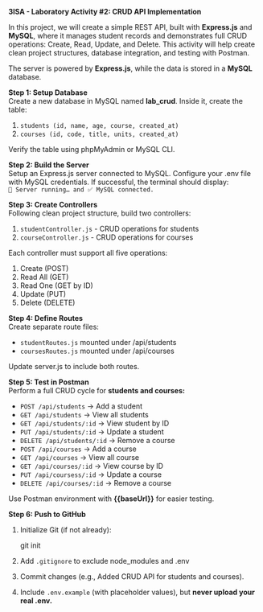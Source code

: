 **3ISA - Laboratory Activity #2: CRUD API Implementation**

In this project, we will create a simple REST API, built with **Express.js** and **MySQL**, where it manages student records and demonstrates full CRUD operations: Create, Read, Update, and Delete. This activity will help create clean project structures, database integration, and testing with Postman.

The server is powered by **Express.js**, while the data is stored in a **MySQL** database. 

**Step 1: Setup Database**  
Create a new database in MySQL named **lab_crud**. Inside it, create the table:
1. `students (id, name, age, course, created_at)`
2. `courses (id, code, title, units, created_at)`


Verify the table using phpMyAdmin or MySQL CLI.

**Step 2: Build the Server**  
Setup an Express.js server connected to MySQL. Configure your .env file with MySQL credentials. If successful, the terminal should display:   
`🚀 Server running… and ✅ MySQL connected.`

**Step 3: Create Controllers**  
Following clean project structure, build two controllers:
1. `studentController.js` - CRUD operations for students
2. `courseController.js` - CRUD operations for courses

Each controller must support all five operations:
1. Create (POST)
2. Read All (GET)
3. Read One (GET by ID)
4. Update (PUT)
5. Delete (DELETE)

**Step 4: Define Routes**  
Create separate route files:
- `studentRoutes.js` mounted under /api/students
- `coursesRoutes.js` mounted under /api/courses

Update server.js to include both routes.

**Step 5: Test in Postman**  
Perform a full CRUD cycle for **students and courses:**
- `POST /api/students` → Add a student
- `GET /api/students` → View all students
- `GET /api/students/:id` → View student by ID
- `PUT /api/students/:id` → Update a student
- `DELETE /api/students/:id` → Remove a course
- `POST /api/courses` → Add a course
- `GET /api/courses` → View all course
- `GET /api/courses/:id` → View course by ID
- `PUT /api/coursess/:id` → Update a course
- `DELETE /api/courses/:id` → Remove a course

Use Postman environment with **{{baseUrl}}** for easier testing. 

**Step 6: Push to GitHub**  
1. Initialize Git (if not already):
   
   git init
   
3. Add `.gitignore` to exclude node_modules and .env
4. Commit changes (e.g., Added CRUD API for students and courses).
5. Include `.env.example` (with placeholder values), but **never upload your real .env.**



